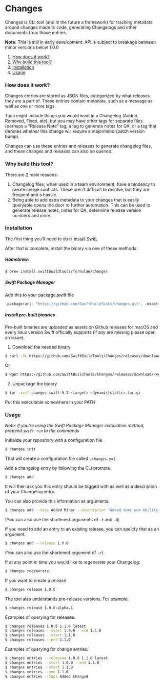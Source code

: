 # Changes

Changes is CLI tool (and in the future a framework) for tracking metadata around changes made to code, generating Changelogs and other documents from those entries.  

**Note:** This is still in early development. API is subject to breakage between minor versions below 1.0.0

1. [How does it work?](#how-does-it-work)
2. [Why build this tool?](#why-build-this-tool)
3. [Installation](#installation)
4. [Usage](#usage)

### How does it work? 

Changes entries are stored as JSON files, categorized by what releases they are a part of. These entries contain metadata, such as a message as well as one or more tags. 

Tags might include things you would want in a Changelog (Added, Removed, Fixed, etc), but you may have 
other tags for separate files (perhaps a "Release Note" tag, a tag to generate notes for QA, or a tag that denotes 
whether this change will require a major/minor/patch version bump). 

Changes can use these entries and releases to generate changelog files, and these changes and releases can also be queried.

### Why build this tool?

There are 2 main reasons:
1. Changelog files, when used in a team environment, have a tendency to create merge conflicts. These aren't difficult to resolve, but they are frequent and a hassle. 
2. Being able to add extra metadata to your changes that is easily queryable opens the door to further automation. This can be used to generate release notes, notes for QA, determine release version numbers and more. 

### Installation

The first thing you'll need to do is [install Swift](https://swift.org/download/#using-downloads).

After that is complete, install the binary via one of these methods:

##### Homebrew: 

```bash
$ brew install swiftbuildtools/formulae/changes
```

##### Swift Package Manager

Add this to your package.swift file
```swift
.package(url: "https://github.com/SwiftBuildTools/Changes.git", .exact("0.1.0"))
```

##### Install pre-built binaries

Pre-built binaries are uploaded as assets on Github releases for macOS and every linux version Swift officially 
supports (if any are missing please open an issue).

1. Download the needed binary

```bash
$ curl -OL https://github.com/SwiftBuildTools/Changes/releases/download/<version>/changes-swift-5-3-1-<target>-<dynamic|static>.tar.gz
```

Or

```bash
$ wget https://github.com/SwiftBuildTools/Changes/releases/download/<version>/changes-swift-5-3-1-<target>-<dynamic|static>.tar.gz
```

2. Unpackage the binary

```bash
$ tar -xvzf changes-swift-5-2-<target>-<dynamic|static>.tar.gz 
```

Put this executable somewhere in your PATH.

### Usage

_Note: If you're using the Swift Package Manager installation method, prepend `swift run` to the commands_

Initialize your repository with a configuration file.
```bash
$ changes init
```

That will create a configuration file called `.changes.yml`. 

Add a changelog entry by following the CLI prompts.
```bash
$ changes add
```

It will then ask you this entry should be tagged with as well as a description of your Changelog entry.

You can also provide this information as arguments.
```bash
$ changes add --tags Added Minor --description "Added some new Ability!"
```
(You can also use the shortened arguments of `-t` and `-d`)

If you need to add an entry to an existing release, you can speicfy that as an argument.
```bash
$ changes add --release 1.0.0
```
(You can also use the shortened argument of `-r`)

If at any point in time you would like to regenerate your Changelog:
```bash
$ changes regenerate
```

If you want to create a release

```bash
$ changes release 1.0.0
```

The tool also understands pre-release versions. For example: 
```bash
$ changes release 1.0.0-alpha.1
```

Examples of querying for releases:

```bash
$ changes releases 1.0.0 1.1.0 latest
$ changes releases --start 1.0.0 --end 1.1.0
$ changes releases --start 1.1.0
$ changes releases --end 1.1.0
```

Examples of querying for change entries:

```bash
$ changes entries --releases 1.0.0 1.1.0 latest
$ changes entries --start 1.0.0 --end 1.1.0
$ changes entries --start 1.1.0
$ changes entries --end 1.1.0
$ changes entries --tags Added Changed
```
